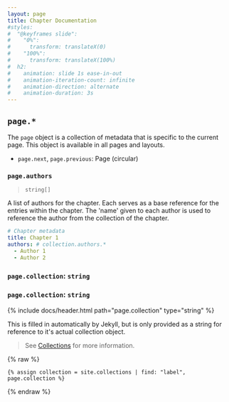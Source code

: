 ```yaml
---
layout: page
title: Chapter Documentation
#styles:
#  "@keyframes slide":
#    "0%":
#      transform: translateX(0)
#    "100%":
#      transform: translateX(100%)
#  h2:
#    animation: slide 1s ease-in-out
#    animation-iteration-count: infinite
#    animation-direction: alternate
#    animation-duration: 3s
---
```


## `page.*`

The `page` object is a collection of metadata that is specific to the current page. This object is available in all pages and layouts.

- `page.next`, `page.previous`: Page (circular)

### `page.authors`

> `string[]`

A list of authors for the chapter. Each serves as a base reference for the entries within the chapter. The 'name' given to each author is used to reference the author from the collection of the chapter.

```yaml
# Chapter metadata
title: Chapter 1
authors: # collection.authors.*
  - Author 1
  - Author 2
```

<h3 id="page.collection"><code>page.collection</code>: <code>string</code></h3>

### `page.collection`: `string`

{% include docs/header.html path="page.collection" type="string" %}

This is filled in automatically by Jekyll, but is only provided as a string for reference to it's actual collection object.

> See [Collections](./collection) for more information.

{% raw %}
```liquid
{% assign collection = site.collections | find: "label", page.collection %}
```
{% endraw %}